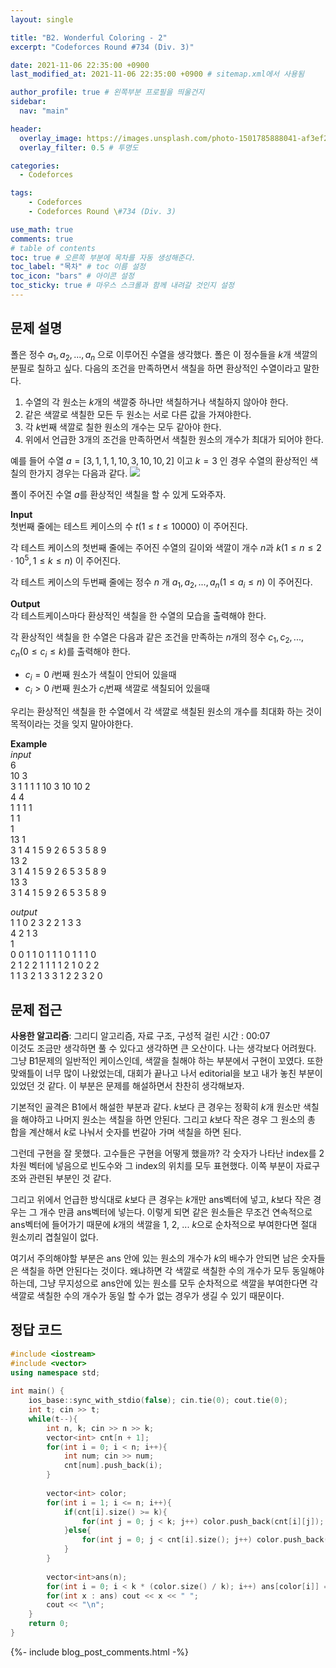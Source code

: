 ```yaml
---
layout: single

title: "B2. Wonderful Coloring - 2"
excerpt: "Codeforces Round #734 (Div. 3)"

date: 2021-11-06 22:35:00 +0900
last_modified_at: 2021-11-06 22:35:00 +0900 # sitemap.xml에서 사용됨

author_profile: true # 왼쪽부분 프로필을 띄울건지
sidebar:
  nav: "main"

header:
  overlay_image: https://images.unsplash.com/photo-1501785888041-af3ef285b470?ixlib=rb-1.2.1&ixid=eyJhcHBfaWQiOjEyMDd9&auto=format&fit=crop&w=1350&q=80
  overlay_filter: 0.5 # 투명도

categories: 
  - Codeforces

tags: 
    - Codeforces
    - Codeforces Round \#734 (Div. 3)

use_math: true
comments: true
# table of contents
toc: true # 오른쪽 부분에 목차를 자동 생성해준다.
toc_label: "목차" # toc 이름 설정
toc_icon: "bars" # 아이콘 설정
toc_sticky: true # 마우스 스크롤과 함께 내려갈 것인지 설정
---  
```



## 문제 설명  
폴은 정수 $a_1, a_2, ..., a_n$ 으로 이루어진 수열을 생각했다. 폴은 이 정수들을 $k$개 색깔의 분필로 칠하고 싶다. 다음의 조건을 만족하면서 색칠을 하면 환상적인 수열이라고 말한다.  
1. 수열의 각 원소는 $k$개의 색깔중 하나만 색칠하거나 색칠하지 않아야 한다.
2. 같은 색깔로 색칠한 모든 두 원소는 서로 다른 값을 가져야한다.
3. 각 $k$번째 색깔로 칠한 원소의 개수는 모두 같아야 한다.
4. 위에서 언급한 3개의 조건을 만족하면서 색칠한 원소의 개수가 최대가 되어야 한다.  

예를 들어 수열 $a = [3, 1, 1, 1, 10, 3, 10, 10, 2]$ 이고 $k = 3$ 인 경우 수열의 환상적인 색칠의 한가지 경우는 다음과 같다. 
<img src="https://espresso.codeforces.com/b2117ab8e16470ba572bc56a594d8c701e3f6378.png">  

폴이 주어진 수열 $a$를 환상적인 색칠을 할 수 있게 도와주자.  

__Input__  
첫번째 줄에는 테스트 케이스의 수 $t (1 \le t \le 10000)$ 이 주어진다.  

각 테스트 케이스의 첫번째 줄에는 주어진 수열의 길이와 색깔이 개수 $n$과 $k (1 \le n \le 2 \cdot 10^5, 1 \le k \le n)$ 이 주어진다.  

각 테스트 케이스의 두번째 줄에는 정수 $n$ 개 $a_1, a_2, ..., a_n (1 \le a_i \le n)$ 이 주어진다.  


__Output__  
각 테스트케이스마다 환상적인 색칠을 한 수열의 모습을 출력해야 한다.  

각 환상적인 색칠을 한 수열은 다음과 같은 조건을 만족하는 $n$개의 정수 $c_1, c_2, ..., c_n (0 \le c_i \le k)$를 출력해야 한다. 
* $c_i = 0$ $i$번째 원소가 색칠이 안되어 있을때
* $c_i > 0$ $i$번째 원소가 $c_i$번째 색깔로 색칠되어 있을때  

우리는 환상적인 색칠을 한 수열에서 각 색깔로 색칠된 원소의 개수를 최대화 하는 것이 목적이라는 것을 잊지 말아야한다.  

__Example__  
_input_  
6  
10 3  
3 1 1 1 1 10 3 10 10 2  
4 4  
1 1 1 1  
1 1  
1  
13 1  
3 1 4 1 5 9 2 6 5 3 5 8 9   
13 2  
3 1 4 1 5 9 2 6 5 3 5 8 9  
13 3   
3 1 4 1 5 9 2 6 5 3 5 8 9  

     
_output_  
1 1 0 2 3 2 2 1 3 3  
4 2 1 3  
1  
0 0 1 1 0 1 1 1 0 1 1 1 0  
2 1 2 2 1 1 1 1 2 1 0 2 2  
1 1 3 2 1 3 3 1 2 2 3 2 0  
 
 
 
## 문제 접근
__사용한 알고리즘__: 그리디 알고리즘, 자료 구조, 구성적
걸린 시간 : 00:07    
이것도 조금만 생각하면 풀 수 있다고 생각하면 큰 오산이다. 나는 생각보다 어려웠다. 그냥 B1문제의 일반적인 케이스인데, 색깔을 칠해야 하는 부분에서 구현이 꼬였다. 또한 맞왜틀이 너무 많이 나왔었는데, 대회가 끝나고 나서 editorial을 보고 내가 놓친 부분이 있었던 것 같다. 이 부분은 문제를 해설하면서 찬찬히 생각해보자.  

기본적인 골격은 B1에서 해설한 부분과 같다. $k$보다 큰 경우는 정확히 $k$개 원소만 색칠을 해야하고 나머지 원소는 색칠을 하면 안된다. 그리고 $k$보다 작은 경우 그 원소의 총 합을 계산해서 $k$로 나눠서 숫자를 번갈아 가며 색칠을 하면 된다.  

그런데 구현을 잘 못했다. 고수들은 구현을 어떻게 했을까? 각 숫자가 나타난 index를 2차원 벡터에 넣음으로 빈도수와 그 index의 위치를 모두 표현했다. 이쪽 부분이 자료구조와 관련된 부분인 것 같다.  

그리고 위에서 언급한 방식대로 $k$보다 큰 경우는 $k$개만 ans벡터에 넣고, $k$보다 작은 경우는 그 개수 만큼 ans벡터에 넣는다. 이렇게 되면 같은 원소들은 무조건 연속적으로 ans벡터에 들어가기 때문에 $k$개의 색깔을 $1$, $2$, ... $k$으로 순차적으로 부여한다면 절대 원소끼리 겹칠일이 없다.  

여기서 주의해야할 부분은 ans 안에 있는 원소의 개수가 $k$의 배수가 안되면 남은 숫자들은 색칠을 하면 안된다는 것이다. 왜냐하면 각 색깔로 색칠한 수의 개수가 모두 동일해야 하는데, 그냥 무지성으로 ans안에 있는 원소를 모두 순차적으로 색깔을 부여한다면 각 색깔로 색칠한 수의 개수가 동일 할 수가 없는 경우가 생길 수 있기 때문이다.  


## 정답 코드  
```cpp
#include <iostream>
#include <vector>
using namespace std;
 
int main() {
    ios_base::sync_with_stdio(false); cin.tie(0); cout.tie(0);
	int t; cin >> t;
	while(t--){
	    int n, k; cin >> n >> k;
	    vector<int> cnt[n + 1];
	    for(int i = 0; i < n; i++){
	        int num; cin >> num;
	        cnt[num].push_back(i);
	    }
	    
	    vector<int> color;
	    for(int i = 1; i <= n; i++){
	        if(cnt[i].size() >= k){
	            for(int j = 0; j < k; j++) color.push_back(cnt[i][j]);
	        }else{
	            for(int j = 0; j < cnt[i].size(); j++) color.push_back(cnt[i][j]);
	        }
	    }
	    
	    vector<int>ans(n);
	    for(int i = 0; i < k * (color.size() / k); i++) ans[color[i]] = i % k + 1;
	    for(int x : ans) cout << x << " ";
	    cout << "\n";
	}
	return 0;
}
```  
{%- include blog_post_comments.html -%}
